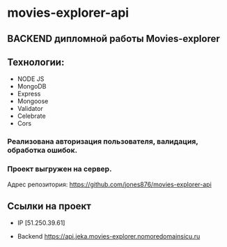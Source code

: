 # movies-explorer-api

## BACKEND дипломной работы Movies-explorer

## Технологии:
+ NODE JS
+ MongoDB
+ Express
+ Mongoose
+ Validator
+ Celebrate
+ Cors
 ### Реализована авторизация пользователя, валидация, обработка ошибок.

 ### Проект выгружен на сервер.


Адрес репозитория: https://github.com/jones876/movies-explorer-api


## Ссылки на проект

+ IP [51.250.39.61]

+ Backend https://api.jeka.movies-explorer.nomoredomainsicu.ru
